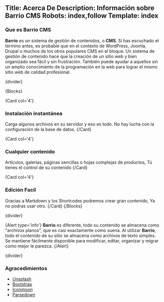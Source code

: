 Title: Acerca De
Description: Información sobre Barrio CMS
Robots: index,follow
Template: index
----



### Que es Barrio CMS

**Barrio** es un sistema de gestión de contenidos, o **CMS**. Si has escuchado el término antes, es probable que en el contexto de WordPress, Joomla, Drupal o muchos de los otros populares CMS en el bloque. Un sistema de gestión de contenido hace que la creación de un sitio web y bien organizado sea fácil y sin frustración. También puede ayudar a aquellos sin un amplio conocimiento de la programación en la web para lograr el mismo sitio web de calidad profesional.



{divider}



{Blocks}

{Card col='4'}
### Instalación instantánea
Carga algunos archivos en su servidor y eso es todo. No hay lucha con la configuración de la base de datos.
{/Card}

{Card col='4'}
### Cualquier contenido
Artículos, galerías, páginas sencillas o hojas complejas de productos, Tú tienes el control de su contenido
{/Card}

{Card col='4'}
### Edición Facíl
Gracias a Markdown y los Shortcodes podremos crear gran contenido, Ya no podras usar otro.
{/Card}
{/Blocks}


{divider}

{Alert type='info'}
**Barrio** es diferente, todo su contenido se almacena como "archivos planos", que es casi exactamente como suena. Al utilizar **Barrio**, todo el contenido de su sitio se almacena como archivos de texto simples. Se mantiene fácilmente disponible para modificar, editar, organizar y migrar como mejor le parezca.
{/Alert}


{divider}

### Agracedimientos

- [Unsplash](unsplash.com)
- [Bootstrap](getbootstrap.com)
- [Iconmoon](https://icomoon.io/)
- [Parsedown](http://parsedown.org)
